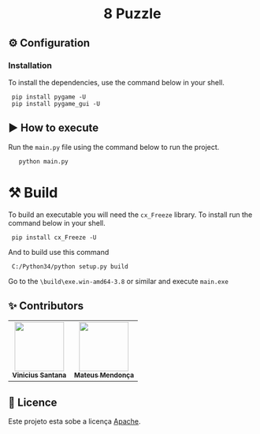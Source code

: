 <h1 align="center">8 Puzzle</h1>

## ⚙️ Configuration

### Installation

To install the dependencies, use the command below in your shell.

```shell
 pip install pygame -U
 pip install pygame_gui -U
```


## ▶️ How to execute

Run the `main.py` file using the command below to run the project.

```shell
   python main.py
```

# ⚒️ Build

To build an executable you will need the `cx_Freeze` library. To install run the command below in your shell.

```shell
 pip install cx_Freeze -U
```

And to build use this command

```shell
 C:/Python34/python setup.py build
```

Go to the `\build\exe.win-amd64-3.8` or similar and execute `main.exe`




## ✨ Contributors

<table align="center">
  <tr>
      <td align="center">
        <a href="https://github.com/Santanicius"><img src="https://avatars.githubusercontent.com/u/63524983?v=4" width="100px;" alt=""/>
         <br />
            <sub>
               <b>Vinicius Santana</b>
            </sub> 
         </a>
        <br/>
      </td>
      <td align="center">
        <a href="https://github.com/rxngui"><img src="https://avatars.githubusercontent.com/u/54865573?v=4" width="100px;" alt=""/>
         <br/>
            <sub>
               <b>Mateus Mendonça</b>
            </sub>
         </a>
        <br/>                           
      </td>
  </tr>
<table>

## 📝 Licence

Este projeto esta sobe a licença [Apache](./LICENSE).